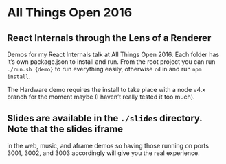 # All Things Open 2016
## React Internals through the Lens of a Renderer

Demos for my React Internals talk at All Things Open 2016. Each folder has it’s
own package.json to install and run. From the root project you can run `./run.sh
{demo}` to run everything easily, otherwise `cd` in and run `npm install`.

The Hardware demo requires the install to take place with a node v4.x branch for
the moment maybe (I haven’t really tested it too much).

## Slides are available in the `./slides` directory. Note that the slides iframe
in the web, music, and aframe demos so having those running on ports 3001, 3002,
and 3003 accordingly will give you the real experience.

